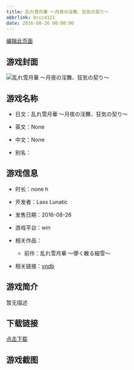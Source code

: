 ```yaml
---
title: 乱れ雪月華 ～月夜の淫舞、狂気の契り～
abbrlink: bccc4121
date: 2016-08-26 00:00:00
---
```

[编辑此页面](https://github.com/ACG-3/ADV3-source/blob/main/source/_posts/games/%E4%B9%B1%E3%82%8C%E9%9B%AA%E6%9C%88%E8%8F%AF%20%EF%BD%9E%E6%9C%88%E5%A4%9C%E3%81%AE%E6%B7%AB%E8%88%9E%E3%80%81%E7%8B%82%E6%B0%97%E3%81%AE%E5%A5%91%E3%82%8A%EF%BD%9E.md)

## 游戏封面

![乱れ雪月華 ～月夜の淫舞、狂気の契り～](https%3A//pan.timero.xyz/onedrive/img_lib_001/%E4%B9%B1%E3%82%8C%E9%9B%AA%E6%9C%88%E8%8F%AF%20%EF%BD%9E%E6%9C%88%E5%A4%9C%E3%81%AE%E6%B7%AB%E8%88%9E%E3%80%81%E7%8B%82%E6%B0%97%E3%81%AE%E5%A5%91%E3%82%8A%EF%BD%9E_cover.avif)


## 游戏名称

- 日文：乱れ雪月華 ～月夜の淫舞、狂気の契り～
- 英文：None
- 中文：None

- 别名：


## 游戏信息

- 时长：none h
- 开发者：Lass Lunatic
- 发售日期：2016-08-26
- 游戏平台：win
- 相关作品：
   - 前作：乱れ雪月華 ～儚く散る細雪～

- 相关链接：[vndb](https://vndb.org/v19496)


## 游戏简介

暂无描述


## 下载链接

[点击下载](https://pan.timero.xyz/onedrive/adv_lib_001/%E4%B9%B1%E3%82%8C%E9%9B%AA%E6%9C%88%E8%8F%AF%20%EF%BD%9E%E6%9C%88%E5%A4%9C%E3%81%AE%E6%B7%AB%E8%88%9E%E3%80%81%E7%8B%82%E6%B0%97%E3%81%AE%E5%A5%91%E3%82%8A%EF%BD%9E)


## 游戏截图


